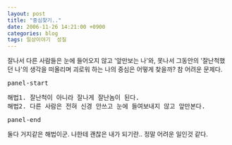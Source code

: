 ```yaml
---
layout: post
title: "중심찾기.."
date: 2006-11-26 14:21:00 +0900
categories: blog
tags: 일상이야기  성질
---
```


잘나서 다른 사람들은 눈에 들어오지 않고 '앞만보는 나'와, 못나서 그동안의 '잘난척했던 나'의 생각을 떠올리며 괴로워 하는 나의 중심은 어떻게 찾을까? 참 어려운 문제다.

<pre>panel-start</pre>
<pre>
해법1. 잘난척이 아니라 잘나게 잘난놈이 된다.
해법2. 다른 사람은 전혀 신경 안쓰고 눈에 들여보내지 않고 앞만본다.
</pre>
<pre>panel-end</pre>

둘다 거지같은 해법이군. 나한테 괜찮은 내가 되기란.. 정말 어려운 일인것 같다.

